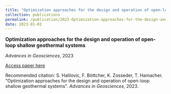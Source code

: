 ```yaml
---
title: "Optimization approaches for the design and operation of open-loop shallow geothermal systems"
collection: publications
permalink: /publication/2023-Optimization-approaches-for-the-design-and-operati
date: 2023-01-01
---
```

<p style="font-size: 1.1em; margin-bottom: 0.5em;"><b>Optimization approaches for the design and operation of open-loop shallow geothermal systems</b></p>
<p style="margin-bottom: 0.5em;"><em>Advances in Geosciences</em>, 2023</p>
<p style="margin-bottom: 0.5em;"><a href="https://doi.org/10.5194/adgeo-62-57-2023" target="_blank">Access paper here</a></p>
<p>Recommended citation: S. Halilovic, F. Böttcher, K. Zosseder, T. Hamacher. "Optimization approaches for the design and operation of open-loop shallow geothermal systems". <em>Advances in Geosciences</em>, 2023.</p>